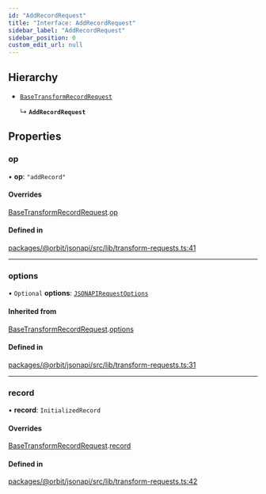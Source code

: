 ```yaml
---
id: "AddRecordRequest"
title: "Interface: AddRecordRequest"
sidebar_label: "AddRecordRequest"
sidebar_position: 0
custom_edit_url: null
---
```


## Hierarchy

- [`BaseTransformRecordRequest`](BaseTransformRecordRequest.md)

  ↳ **`AddRecordRequest`**

## Properties

### op

• **op**: ``"addRecord"``

#### Overrides

[BaseTransformRecordRequest](BaseTransformRecordRequest.md).[op](BaseTransformRecordRequest.md#op)

#### Defined in

[packages/@orbit/jsonapi/src/lib/transform-requests.ts:41](https://github.com/orbitjs/orbit/blob/6e0cbd41/packages/@orbit/jsonapi/src/lib/transform-requests.ts#L41)

___

### options

• `Optional` **options**: [`JSONAPIRequestOptions`](JSONAPIRequestOptions.md)

#### Inherited from

[BaseTransformRecordRequest](BaseTransformRecordRequest.md).[options](BaseTransformRecordRequest.md#options)

#### Defined in

[packages/@orbit/jsonapi/src/lib/transform-requests.ts:31](https://github.com/orbitjs/orbit/blob/6e0cbd41/packages/@orbit/jsonapi/src/lib/transform-requests.ts#L31)

___

### record

• **record**: `InitializedRecord`

#### Overrides

[BaseTransformRecordRequest](BaseTransformRecordRequest.md).[record](BaseTransformRecordRequest.md#record)

#### Defined in

[packages/@orbit/jsonapi/src/lib/transform-requests.ts:42](https://github.com/orbitjs/orbit/blob/6e0cbd41/packages/@orbit/jsonapi/src/lib/transform-requests.ts#L42)
